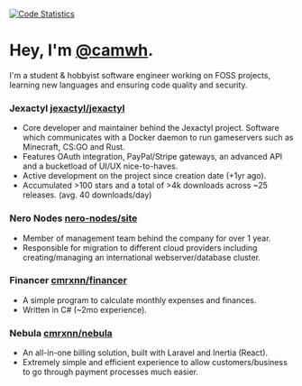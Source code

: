 [![Code Statistics](https://github-readme-stats.vercel.app/api?username=cmrxnn&count_private=true&theme=radical)](https://github.com/anuraghazra/github-readme-stats)

# Hey, I'm [@camwh](https://github.com/camwh).

I'm a student & hobbyist software engineer working on FOSS projects, learning new languages and ensuring code quality and security.

### Jexactyl [jexactyl/jexactyl](https://github.com/jexactyl/jexactyl)
- Core developer and maintainer behind the Jexactyl project. Software which communicates with a Docker daemon to run gameservers such as Minecraft, CS:GO and Rust.
- Features OAuth integration, PayPal/Stripe gateways, an advanced API and a bucketload of UI/UX nice-to-haves.
- Active development on the project since creation date (+1yr ago).
- Accumulated >100 stars and a total of >4k downloads across ~25 releases. (avg. 40 downloads/day)
### Nero Nodes [nero-nodes/site](https://github.com/nero-nodes/site)
- Member of management team behind the company for over 1 year.
- Responsible for migration to different cloud providers including creating/managing an international webserver/database cluster.
### Financer [cmrxnn/financer](https://github.com/cmrxnn/financer)
- A simple program to calculate monthly expenses and finances.
- Written in C# (~2mo experience).
### Nebula [cmrxnn/nebula](https://github.com/cmrxnn/nebula)
- An all-in-one billing solution, built with Laravel and Inertia (React).
- Extremely simple and efficient experience to allow customers/business to go through payment processes much easier.
